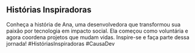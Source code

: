 ## Histórias Inspiradoras
Conheça a história de Ana, uma desenvolvedora que transformou sua paixão por tecnologia em impacto social. Ela começou como voluntária e agora coordena projetos que mudam vidas. Inspire-se e faça parte dessa jornada! #HistóriasInspiradoras #CausaDev
